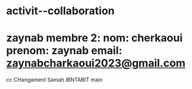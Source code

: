 # activit--collaboration
 zaynab
membre 2:
nom: cherkaoui
prenom: zaynab
email: zaynabcharkaoui2023@gmail.com
=======
cc
CHangament Samah IBNTABIT
 main
